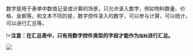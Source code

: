 数字是用于表单中数值记录或计算的场景，只允许录入数字，例如物料数量、价格、金额等。和文本不同的是，数字控件录入的数字，可以参与计算，可以统计，可以进行汇总等。

!>**注意：在汇总表中，只有用数字控件类型的字段才能作为`指标`进行汇总。**

![](../img/6-1-4i1.png)